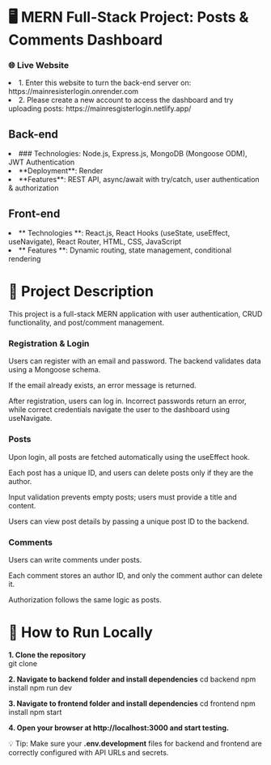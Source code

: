# 🖥 MERN Full-Stack Project: Posts & Comments Dashboard
### **🌐 Live Website**
<li>
1. Enter this website to turn the back-end server on: https://mainresisterlogin.onrender.com
</li>
<li>
2. Please create a new account to access the dashboard and try uploading posts: https://mainresgisterlogin.netlify.app/
</li>

## Back-end 
<li>
### Technologies: Node.js, Express.js, MongoDB (Mongoose ODM), JWT Authentication
</li>
<li>
**Deployment**: Render
</li>
<li>  
**Features**: REST API, async/await with try/catch, user authentication & authorization
</li>

## Front-end
<li>
** Technologies **: React.js, React Hooks (useState, useEffect, useNavigate), React Router, HTML, CSS, JavaScript
</li>
<li>
** Features **: Dynamic routing, state management, conditional rendering
</li>
  
# 🧩 Project Description 

This project is a full-stack MERN application with user authentication, CRUD functionality, and post/comment management.

### Registration & Login

Users can register with an email and password. The backend validates data using a Mongoose schema.

If the email already exists, an error message is returned.

After registration, users can log in. Incorrect passwords return an error, while correct credentials navigate the user to the dashboard using useNavigate.

### Posts

Upon login, all posts are fetched automatically using the useEffect hook.

Each post has a unique ID, and users can delete posts only if they are the author.

Input validation prevents empty posts; users must provide a title and content.

Users can view post details by passing a unique post ID to the backend.

### Comments

Users can write comments under posts.

Each comment stores an author ID, and only the comment author can delete it.

Authorization follows the same logic as posts.

# 📂 How to Run Locally

**1. Clone the repository**<br>
git clone <repo-url>

**2. Navigate to backend folder and install dependencies**
cd backend
npm install
npm run dev

**3. Navigate to frontend folder and install dependencies**
cd frontend
npm install
npm start

**4. Open your browser at http://localhost:3000 and start testing.**

💡 Tip: Make sure your **.env.development** files for backend and frontend are correctly configured with API URLs and secrets.






